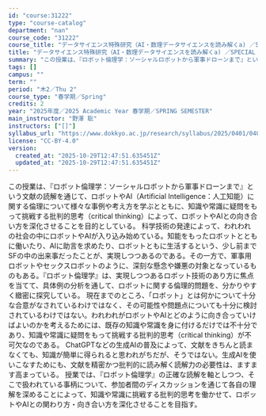 ```yaml
---
id: "course:31222"
type: "course-catalog"
department: "nan"
course_code: "31222"
course_title: "データサイエンス特殊研究（AI・数理データサイエンスを読み解くa) ／SPECIAL TOPICS ON DATA SCIENCE : READINGS IN AI AND DATA SCIENCE (A)"
title: "データサイエンス特殊研究（AI・数理データサイエンスを読み解くa) ／SPECIAL TOPICS ON DATA SCIENCE : READINGS IN AI AND DATA SCIENCE (A)"
summary: "この授業は、『ロボット倫理学：ソーシャルロボットから軍事ドローンまで』という文献の読解を通じて、ロボットやAI（Artificial Intelligence：人工知能）に関する倫理について様々な事例や考え方を学ぶとともに、知識や常識に疑問…"
tags: []
campus: ""
term: ""
period: "木2／Thu 2"
course_type: "春学期／Spring"
credits: 2
year: "2025年度／2025 Academic Year 春学期／SPRING SEMESTER"
main_instructor: "野澤 聡"
instructors: ["[]"]
syllabus_url: "https://www.dokkyo.ac.jp/research/syllabus/2025/0401/0401_31222_ja_JP.html"
license: "CC-BY-4.0"
version:
  created_at: "2025-10-29T12:47:51.635451Z"
  updated_at: "2025-10-29T12:47:51.635451Z"
---
```

この授業は、『ロボット倫理学：ソーシャルロボットから軍事ドローンまで』という文献の読解を通じて、ロボットやAI（Artificial Intelligence：人工知能）に関する倫理について様々な事例や考え方を学ぶとともに、知識や常識に疑問をもって挑戦する批判的思考（critical thinking）によって、ロボットやAIとの向き合い方を深化させることを目的としている。 科学技術の発達によって、われわれの社会の中にロボットやAIが入り込み始めている。知能をもったロボットとともに働いたり、AIに助言を求めたり、ロボットともに生活するという、少し前までSFの中の出来事だったことが、実現しつつあるのである。その一方で、軍事用ロボットやセックスロボットのように、深刻な懸念や嫌悪の対象となっているものもある。『ロボット倫理学』は、実現しつつあるロボット技術のあり方に焦点を当てて、具体例の分析を通して、ロボットに関する倫理的問題を、分かりやすく緻密に探究している。 現在までのところ、「ロボット」とは何かについて十分な合意がなされているわけではなく、その可能性や問題点についても十分に検討されているわけではない。われわれがロボットやAIとどのように向き合っていけばよいのかを考えるためには、既存の知識や常識を身に付けるだけでは不十分であり、知識や常識に疑問をもって挑戦する批判的思考（critical thinking）が不可欠なのである。 ChatGPTなどの生成AIの普及によって、文献をきちんと読まなくても、知識が簡単に得られると思われがちだが、そうではない。生成AIを使いこなすためにも、文献を精密かつ批判的に読み解く読解力の必要性は、ますます高まっている。 授業では、『ロボット倫理学』の正確な読解を軸としつつ、そこで扱われている事柄について、参加者間のディスカッションを通じて各自の理解を深めることによって、知識や常識に挑戦する批判的思考を働かせて、ロボットやAIとの関わり方・向き合い方を深化させることを目指す。
